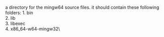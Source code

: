 a directory for the mingw64 source files. it should contain these following folders:
	1. bin\
	2. lib\
	3. libexec\
	4. x86_64-w64-mingw32\